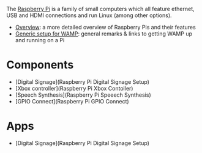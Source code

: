 The [Raspberry Pi](https://www.raspberrypi.org/) is a family of small computers which all feature ethernet, USB and HDMI connections and run Linux (among other options).

* [Overview](Raspberry-Pi-Overview): a more detailed overview of Raspberry Pis and their features
* [Generic setup for WAMP](Raspberry-Pi-WAMP-Generic-Setup): general remarks & links to getting WAMP up and running on a Pi

# Components

* [Digital Signage](Raspberry Pi Digital Signage Setup)
* [Xbox controller](Raspberry Pi Xbox Contoller)
* [Speech Synthesis](Raspberry Pi Speeech Synthesis)
* [GPIO Connect](Raspberry Pi GPIO Connect)

# Apps

* [Digital Signage](Raspberry Pi Digital Signage Setup)
